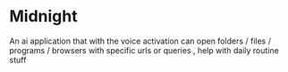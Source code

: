 # Midnight
An ai application that with the voice activation can open folders / files / programs / browsers with specific urls or queries , help with daily routine stuff
